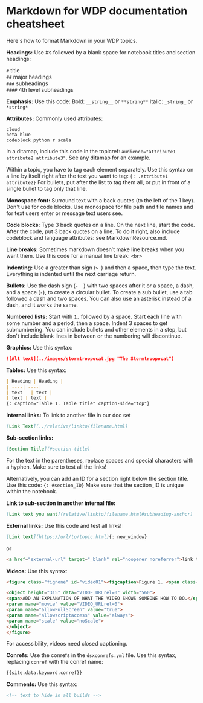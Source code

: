 
# Markdown for WDP documentation cheatsheet

Here's how to format Markdown in your WDP topics.

**Headings:** Use #s followed by a blank space for notebook titles and section headings:

`#` title<br>
`##` major headings<br>
`###` subheadings<br>
`####` 4th level subheadings

**Emphasis:** Use this code: Bold: `__string__` or `**string**` Italic: `_string_` or `*string*`

**Attributes:** 
Commonly used attributes:
```
cloud
beta blue
codeblock python r scala
```
In a ditamap, include this code in the topicref: `audience="attribute1 attribute2 attribute3"`. See any ditamap for an example.

Within a topic, you have to tag each element separately. Use this syntax on a line by itself right after the text you want to tag:
`{: .attribute1 attribute2}`
For bullets, put after the list to tag them all, or put in front of a single bullet to tag only that line.

**Monospace font:** Surround text with a back quotes (to the left of the 1 key). Don't use for code blocks.
Use monospace for file path and file names and for text users enter or message text users see.

**Code blocks:** Type 3 back quotes on a line. On the next line, start the code. After the code, put 3 back quotes on a line. To do it right, also include codeblock and language attributes: see MarkdownResource.md.

**Line breaks:** Sometimes markdown doesn’t make line breaks when you want them.
Use this code for a manual line break: `<br>`

**Indenting:** Use a greater than sign (`> `) and then a space, then type the text.
Everything is indented until the next carriage return.

**Bullets:** Use the dash sign (`-  `) with two spaces after it or a space, a dash, and a space (` - `),
to create a circular bullet. To create a sub bullet, use a tab followed a dash and two spaces.
You can also use an asterisk instead of a dash, and it works the same.

**Numbered lists:** Start with `1.` followed by a space.
Start each line with some number and a period, then a space. Indent 3 spaces to get subnumbering. You can include bullets and other elements in a step, but don't include blank lines in between or the numbering will discontinue. 

**Graphics:** Use this syntax:
``` markdown
![Alt text](../images/stormtroopocat.jpg "The Stormtroopocat")
```

**Tables:** Use this syntax:
``` markdown
| Heading | Heading |
| ----| ----|
| text   | text |
| text | text |
{: caption="Table 1. Table title" caption-side="top"}
```

**Internal links:** To link to another file in our doc set

```markdown
[Link Text](../relative/linkto/filename.html)
```
**Sub-section links:**

``` markdown
[Section Title](#section-title)
```
For the text in the parentheses, replace spaces and special characters with a hyphen. Make sure to test all the links!

Alternatively, you can add an ID for a section right below the section title. Use this code: `{: #section_ID}`
Make sure that the section_ID is unique within the notebook.

**Link to sub-section in another internal file:**

```markdown
[Link text you want](relative/linkto/filename.html#subheading-anchor)
```

**External links:** Use this code and test all links!
``` markdown
[Link text](https://url/to/topic.html){: new_window}
```
or
```html
<a href="external-url" target="_blank" rel="noopener noreferrer">link text</a>
```

**Videos:** Use this syntax:

```html
<figure class="fignone" id="video01"><figcaption>Figure 1. <span class="ph"><a href="VIDEO_URLrel=0" rel="external" target="_blank" title="If you cannot access the video that is embedded in this page, you can access the video from the YouTube website. (Opens in a new tab or window)">    <img src="images/video.png" alt="Video icon"></a>VIDEO_CAPTION</span></figcaption>

<object height="315" data="VIDOE_URLrel=0" width="560">
<span>ADD AN EXPLANATION OF WHAT THE VIDEO SHOWS SOMEONE HOW TO DO.</span>
<param name="movie" value="VIDEO_URLrel=0">
<param name="allowFullScreen" value="true">
<param name="allowscriptaccess" value="always">
<param name="scale" value="noScale">
</object>
</figure>
```

For accessibility, videos need closed captioning.

**Conrefs:** Use the conrefs in the `dsxconrefs.yml` file. Use this syntax, replacing `conref` with the conref name:
``` markdown
{{site.data.keyword.conref}}
```

**Comments:** Use this syntax:
``` markdown
<!-- text to hide in all builds -->
```
